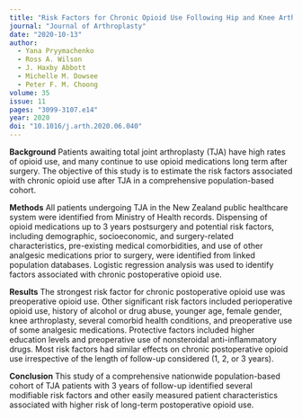 ```yaml
---
title: "Risk Factors for Chronic Opioid Use Following Hip and Knee Arthroplasty: Evidence from New Zealand Population Data"
journal: "Journal of Arthroplasty"
date: "2020-10-13"
author:
  - Yana Pryymachenko
  - Ross A. Wilson
  - J. Haxby Abbott
  - Michelle M. Dowsee
  - Peter F. M. Choong
volume: 35
issue: 11
pages: "3099-3107.e14"
year: 2020
doi: "10.1016/j.arth.2020.06.040"
---
```

  **Background**
  Patients awaiting total joint arthroplasty (TJA) have high rates of opioid use, and many continue to use opioid medications long term after surgery. The objective of this study is to estimate the risk factors associated with chronic opioid use after TJA in a comprehensive population-based cohort.
  
  **Methods**
  All patients undergoing TJA in the New Zealand public healthcare system were identified from Ministry of Health records. Dispensing of opioid medications up to 3 years postsurgery and potential risk factors, including demographic, socioeconomic, and surgery-related characteristics, pre-existing medical comorbidities, and use of other analgesic medications prior to surgery, were identified from linked population databases. Logistic regression analysis was used to identify factors associated with chronic postoperative opioid use.
  
  **Results**
  The strongest risk factor for chronic postoperative opioid use was preoperative opioid use. Other significant risk factors included perioperative opioid use, history of alcohol or drug abuse, younger age, female gender, knee arthroplasty, several comorbid health conditions, and preoperative use of some analgesic medications. Protective factors included higher education levels and preoperative use of nonsteroidal anti-inflammatory drugs. Most risk factors had similar effects on chronic postoperative opioid use irrespective of the length of follow-up considered (1, 2, or 3 years).
  
  **Conclusion**
  This study of a comprehensive nationwide population-based cohort of TJA patients with 3 years of follow-up identified several modifiable risk factors and other easily measured patient characteristics associated with higher risk of long-term postoperative opioid use.
